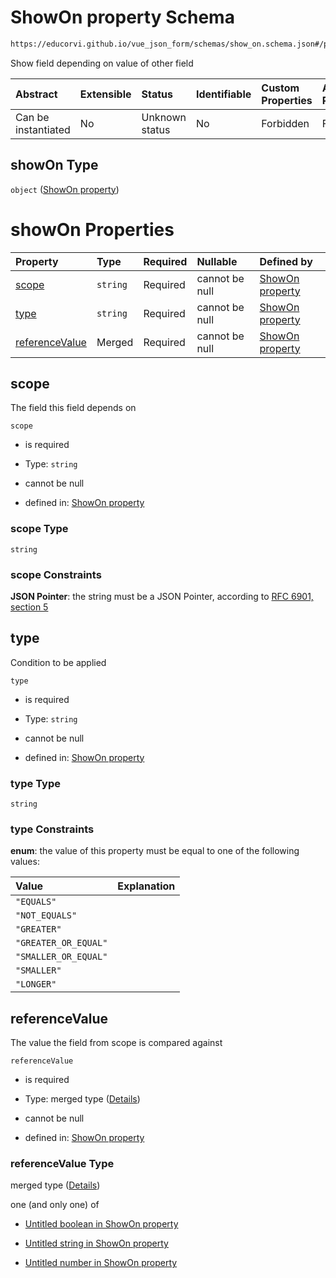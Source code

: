 # ShowOn property Schema

```txt
https://educorvi.github.io/vue_json_form/schemas/show_on.schema.json#/properties/showOn
```

Show field depending on value of other field

| Abstract            | Extensible | Status         | Identifiable | Custom Properties | Additional Properties | Access Restrictions | Defined In                                                                    |
| :------------------ | :--------- | :------------- | :----------- | :---------------- | :-------------------- | :------------------ | :---------------------------------------------------------------------------- |
| Can be instantiated | No         | Unknown status | No           | Forbidden         | Forbidden             | none                | [control.schema.json*](../schemas/control.schema.json "open original schema") |

## showOn Type

`object` ([ShowOn property](control-properties-showon-property.md))

# showOn Properties

| Property                          | Type     | Required | Nullable       | Defined by                                                                                                                                                |
| :-------------------------------- | :------- | :------- | :------------- | :-------------------------------------------------------------------------------------------------------------------------------------------------------- |
| [scope](#scope)                   | `string` | Required | cannot be null | [ShowOn property](show_on-properties-scope.md "https://educorvi.github.io/vue_json_form/schemas/show_on.schema.json#/properties/scope")                   |
| [type](#type)                     | `string` | Required | cannot be null | [ShowOn property](show_on-properties-type.md "https://educorvi.github.io/vue_json_form/schemas/show_on.schema.json#/properties/type")                     |
| [referenceValue](#referencevalue) | Merged   | Required | cannot be null | [ShowOn property](show_on-properties-referencevalue.md "https://educorvi.github.io/vue_json_form/schemas/show_on.schema.json#/properties/referenceValue") |

## scope

The field this field depends on

`scope`

*   is required

*   Type: `string`

*   cannot be null

*   defined in: [ShowOn property](show_on-properties-scope.md "https://educorvi.github.io/vue_json_form/schemas/show_on.schema.json#/properties/scope")

### scope Type

`string`

### scope Constraints

**JSON Pointer**: the string must be a JSON Pointer, according to [RFC 6901, section 5](https://tools.ietf.org/html/rfc6901 "check the specification")

## type

Condition to be applied

`type`

*   is required

*   Type: `string`

*   cannot be null

*   defined in: [ShowOn property](show_on-properties-type.md "https://educorvi.github.io/vue_json_form/schemas/show_on.schema.json#/properties/type")

### type Type

`string`

### type Constraints

**enum**: the value of this property must be equal to one of the following values:

| Value                | Explanation |
| :------------------- | :---------- |
| `"EQUALS"`           |             |
| `"NOT_EQUALS"`       |             |
| `"GREATER"`          |             |
| `"GREATER_OR_EQUAL"` |             |
| `"SMALLER_OR_EQUAL"` |             |
| `"SMALLER"`          |             |
| `"LONGER"`           |             |

## referenceValue

The value the field from scope is compared against

`referenceValue`

*   is required

*   Type: merged type ([Details](show_on-properties-referencevalue.md))

*   cannot be null

*   defined in: [ShowOn property](show_on-properties-referencevalue.md "https://educorvi.github.io/vue_json_form/schemas/show_on.schema.json#/properties/referenceValue")

### referenceValue Type

merged type ([Details](show_on-properties-referencevalue.md))

one (and only one) of

*   [Untitled boolean in ShowOn property](show_on-properties-referencevalue-oneof-0.md "check type definition")

*   [Untitled string in ShowOn property](show_on-properties-referencevalue-oneof-1.md "check type definition")

*   [Untitled number in ShowOn property](show_on-properties-referencevalue-oneof-2.md "check type definition")
